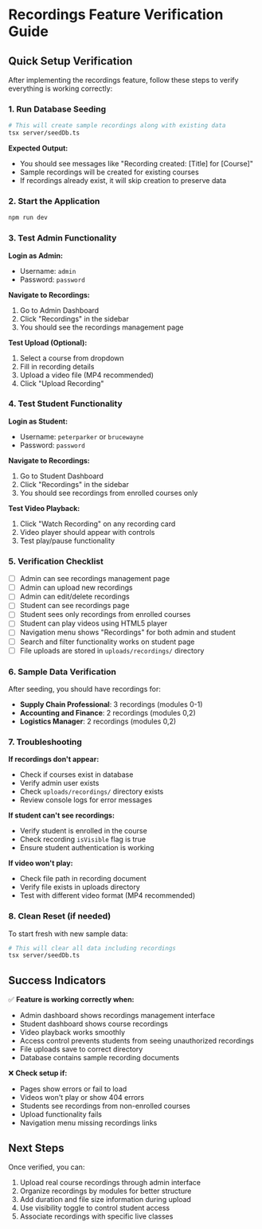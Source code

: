 # Recordings Feature Verification Guide

## Quick Setup Verification

After implementing the recordings feature, follow these steps to verify everything is working correctly:

### 1. Run Database Seeding
```bash
# This will create sample recordings along with existing data
tsx server/seedDb.ts
```

**Expected Output:**
- You should see messages like "Recording created: [Title] for [Course]"
- Sample recordings will be created for existing courses
- If recordings already exist, it will skip creation to preserve data

### 2. Start the Application
```bash
npm run dev
```

### 3. Test Admin Functionality

**Login as Admin:**
- Username: `admin`
- Password: `password`

**Navigate to Recordings:**
1. Go to Admin Dashboard
2. Click "Recordings" in the sidebar
3. You should see the recordings management page

**Test Upload (Optional):**
1. Select a course from dropdown
2. Fill in recording details
3. Upload a video file (MP4 recommended)
4. Click "Upload Recording"

### 4. Test Student Functionality

**Login as Student:**
- Username: `peterparker` or `brucewayne`
- Password: `password`

**Navigate to Recordings:**
1. Go to Student Dashboard
2. Click "Recordings" in the sidebar
3. You should see recordings from enrolled courses only

**Test Video Playback:**
1. Click "Watch Recording" on any recording card
2. Video player should appear with controls
3. Test play/pause functionality

### 5. Verification Checklist

- [ ] Admin can see recordings management page
- [ ] Admin can upload new recordings
- [ ] Admin can edit/delete recordings
- [ ] Student can see recordings page
- [ ] Student sees only recordings from enrolled courses
- [ ] Student can play videos using HTML5 player
- [ ] Navigation menu shows "Recordings" for both admin and student
- [ ] Search and filter functionality works on student page
- [ ] File uploads are stored in `uploads/recordings/` directory

### 6. Sample Data Verification

After seeding, you should have recordings for:
- **Supply Chain Professional**: 3 recordings (modules 0-1)
- **Accounting and Finance**: 2 recordings (modules 0,2)  
- **Logistics Manager**: 2 recordings (modules 0,2)

### 7. Troubleshooting

**If recordings don't appear:**
- Check if courses exist in database
- Verify admin user exists
- Check `uploads/recordings/` directory exists
- Review console logs for error messages

**If student can't see recordings:**
- Verify student is enrolled in the course
- Check recording `isVisible` flag is true
- Ensure student authentication is working

**If video won't play:**
- Check file path in recording document
- Verify file exists in uploads directory
- Test with different video format (MP4 recommended)

### 8. Clean Reset (if needed)

To start fresh with new sample data:
```bash
# This will clear all data including recordings
tsx server/seedDb.ts
```

## Success Indicators

✅ **Feature is working correctly when:**
- Admin dashboard shows recordings management interface
- Student dashboard shows course recordings
- Video playback works smoothly
- Access control prevents students from seeing unauthorized recordings
- File uploads save to correct directory
- Database contains sample recording documents

❌ **Check setup if:**
- Pages show errors or fail to load
- Videos won't play or show 404 errors
- Students see recordings from non-enrolled courses
- Upload functionality fails
- Navigation menu missing recordings links

## Next Steps

Once verified, you can:
1. Upload real course recordings through admin interface
2. Organize recordings by modules for better structure
3. Add duration and file size information during upload
4. Use visibility toggle to control student access
5. Associate recordings with specific live classes 